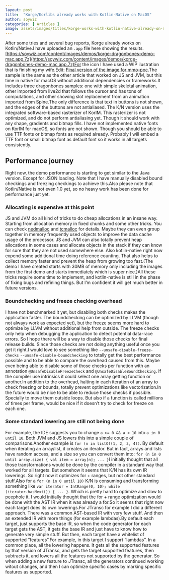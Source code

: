 ```yaml
---
layout: post
title:  "Korge/Korlibs already works with Kotlin-Native on MacOS"
author: soywiz
categories: [ Articles ]
image: assets/images/titles/korge-works-with-kotlin-native-already-on-macos.jpg
---
```


After some tries and several bug reports, Korge already works on Kotlin/Native.I have uploaded an `.app` file here
showing the
results.[https://soywiz.com/content/images/demos/korge-dragonbones-demo-mac.app.7z](https://soywiz.com/content/images/demos/korge-dragonbones-demo-mac.app.7z)For
the icon I have used a WIP ilustration that is finishing my
wife.Edit: [Final version of the image for mmo-poc](https://github.com/mmo-poc/mmo-poc/blob/ccc0c2ba2a9444ea32f8724fe0f5464f857ab4f7/mmo/common/resources/chara/pricesa5.png).The
sample is the same as the other article that worked on JS and JVM, but this time in native for macOS without additional
dependencies or frameworks.It includes three dragonbones samples: one with simple skeletal animation, other imported
from live2d that follows the cursor and has tons of computations, and other showing slot replacement from an animation
imported from Spine.The only difference is that text in buttons is not shown, and the edges of the buttons are not
antialiased. The K/N version uses the integrated software-based rasterizer of KorIM. This rasterizer is not optimized,
and do not perform antialiasing yet. Though it should work with any shape, gradients and bitmap fills. I have not
implemented native fonts on KorIM for macOS, so fonts are not shown. Though you should be able to use TTF fonts or
bitmap fonts as required already. Probably I will embed a TTF font or small bitmap font as default font so it works in
all targets consistently.

## Performance journey

Right now, the demo performance is starting to get similar to the Java version. Except for JSON loading. Note that I
have manually disabled bound checkings and freezing checkings to achieve this.Also please note that Kotlin/Native is not
even 1.0 yet, so no heavy work has been done for performance just yet.

### Allocating is expensive at this point

JS and JVM do all kind of tricks to do cheap allocations in an insane way. Starting from allocation memory in fixed
chunks and some other tricks. You can check [nedmalloc](http://www.nedprod.com/programs/portable/nedmalloc/)
and [tcmalloc](http://goog-perftools.sourceforge.net/doc/tcmalloc.html) for details. Maybe they can even group together
in memory frequently used objects to improve the data cache usage of the processor. JS and JVM can also totally prevent
heap allocations in some cases and allocate objects in the stack if they can know for sure that they are not used
somewhere else. Also kotlin-native right now expend some additional time doing reference counting. That also helps to
collect memory faster and prevent the heap from growing too fast.(The demo I have created starts with 30MB of memory
only including the images from the first demo and starts immediately which is super nice.)All these tricks require some
time to implement, and kotlin-native is still in the phase of fixing bugs and refining things. But I’m confident it will
get much better in future versions.

### Boundchecking and freeze checking overhead

I have not benchmarked it yet, but disabling both checks makes the application faster. The boundchecking can be
optimized by LLVM (though not always work as expected yet), but the freeze seems more hard to optimize by LLVM without
additional help from outside. The freeze checks only help when debugging the application to detect potential data-race
errors. So I hope there will be a way to disable those checks for final release builds. Since those checks are not doing
anything useful once you get it right.I would love to see something
like `--unsafe-disable-freeze-checks` `--unsafe-disable-boundchecking` to totally get the best performance possible and
to be able to compare the overhead caused from this. Maybe even being able to disable some of those checks per function
with an annotation `@UnsafeDisableFreezeCheck` and `@UnsafeDisableBoundChecking`. If the compiler use intrinsics it
could select one array getting function or another.In addition to the overhead, halting in each iteration of an array to
check freezing or bounds, totally prevent optimizations like vectorization.In the future would be nice to be able to
reduce those checks if possible. Specially to move them outside loops. But also if a function is called millions of
times per frame, would be nice if it doesn’t try to check for freeze on each one.

### Some standard lowering are still not being done

For example, the IDE suggests you to change `a >= 0 && a < 10` into `a in 0 until 10`. Both JVM and JS lowers this into
a simple couple of comparisons.Another example is `for (n in listOf(1, 2, 3, 4))`. By default when iterating an
array/list, it creates an iterator. But in fact, arrays and lists have random access, and a size so you can convert them
into: `for (n in 0 until array.size) { val item = array[n]; ... }`I initially thought that all those transformations
would be done by the compiler in a standard way that worked for all targets. But somehow it seems that K/N has its own
IR lowerings. So right now it optimizes for + ranges, but not other standard stuff.Also for a `for (n in 0 until 10)`
K/N is consuming and transforming something like `var iterator = IntRange(0, 10); while (iterator.hasNext()) { ... }`.
Which is pretty hard to optimize and slow to peephole it. I would initially thought that the for + range optimization
would be done with the AST IR when it was already a for.So it seems that right now each target does its own
lowerings.For JTransc for example I did a different approach. There was a common AST-based IR with very few stuff. And
then an extended IR with more things (for example lambdas).By default each target, just supports the base IR, so when
the code generator for each target gets the AST, it gets the base IR and just have to know how to generate very simple
stuff. But then, each target have a whitelist of supported “features”.For example, in this target I support “lambdas”.
In a common place, all the lowering happens. It gets all the supported features by that version of JTransc, and gets the
target supported features, then subtracts it, and lowers all the features not supported by the generator. So when adding
a new feature to JTransc, all the generators continued working witout changes, and then I can optimize specific cases by
marking specific features as supported.
